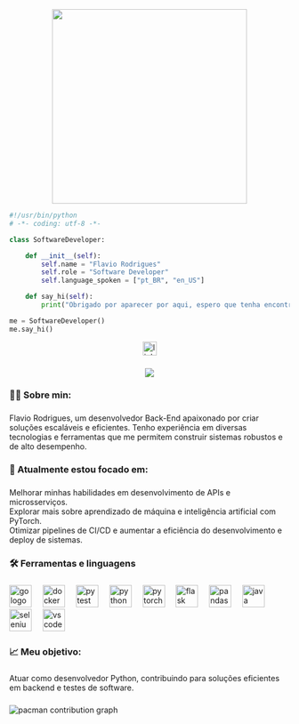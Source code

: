 <div align="center">
  <img height="350" src="https://media3.giphy.com/media/v1.Y2lkPTc5MGI3NjExbWt0ZzlrNHZtc3M2bXIyMGppa3pyYjc5OTlkcXlsOTV1cHg0eno3ZiZlcD12MV9pbnRlcm5hbF9naWZfYnlfaWQmY3Q9Zw/2IudUHdI075HL02Pkk/giphy.gif"  />
</div>

```python
#!/usr/bin/python
# -*- coding: utf-8 -*-

class SoftwareDeveloper:

    def __init__(self):
        self.name = "Flavio Rodrigues"
        self.role = "Software Developer"
        self.language_spoken = ["pt_BR", "en_US"]

    def say_hi(self):
        print("Obrigado por aparecer por aqui, espero que tenha encontrado oque buscava.")

me = SoftwareDeveloper()
me.say_hi()
```

<div align="center">
  <a href="https://www.linkedin.com/in/flavio-rodrigues-de-freitas-905518228/" target="_blank">
    <img src="https://img.shields.io/static/v1?message=LinkedIn&logo=linkedin&label=&color=0077B5&logoColor=white&labelColor=&style=for-the-badge" height="25" alt="linkedin logo"  />
  </a>
</div>

###

<div align="center">
  <img src="https://visitor-badge.laobi.icu/badge?page_id=FlavioPYDEV.FlavioPYDEV&"  />
</div>

###

<h3 align="left">👩‍💻  Sobre min:</h3>

###

<p align="left">Flavio Rodrigues, um desenvolvedor Back-End apaixonado por criar soluções escaláveis e eficientes. Tenho experiência em diversas tecnologias e ferramentas que me permitem construir sistemas robustos e de alto desempenho.</p>

###

<p align="left"></p>

###

<h3 align="left">🌱 Atualmente estou focado em:</h3>

###

<p align="left">Melhorar minhas habilidades em desenvolvimento de APIs e microsserviços.<br>Explorar mais sobre aprendizado de máquina e inteligência artificial com PyTorch.<br>Otimizar pipelines de CI/CD e aumentar a eficiência do desenvolvimento e deploy de sistemas.</p>

###

<p align="left"></p>

###

<h3 align="left">🛠 Ferramentas e linguagens</h3>

###

<div align="left">
  <img src="https://cdn.jsdelivr.net/gh/devicons/devicon/icons/go/go-original-wordmark.svg" height="40" alt="go logo"  />
  <img width="12" />
  <img src="https://cdn.jsdelivr.net/gh/devicons/devicon/icons/docker/docker-plain-wordmark.svg" height="40" alt="docker logo"  />
  <img width="12" />
  <img src="https://cdn.jsdelivr.net/gh/devicons/devicon/icons/pytest/pytest-original.svg" height="40" alt="pytest logo"  />
  <img width="12" />
  <img src="https://cdn.jsdelivr.net/gh/devicons/devicon/icons/python/python-original.svg" height="40" alt="python logo"  />
  <img width="12" />
  <img src="https://cdn.jsdelivr.net/gh/devicons/devicon/icons/pytorch/pytorch-original.svg" height="40" alt="pytorch logo"  />
  <img width="12" />
  <img src="https://cdn.jsdelivr.net/gh/devicons/devicon/icons/flask/flask-original.svg" height="40" alt="flask logo"  />
  <img width="12" />
  <img src="https://cdn.jsdelivr.net/gh/devicons/devicon/icons/pandas/pandas-original.svg" height="40" alt="pandas logo"  />
  <img width="12" />
  <img src="https://cdn.jsdelivr.net/gh/devicons/devicon/icons/java/java-original.svg" height="40" alt="java logo"  />
  <img width="12" />
  <img src="https://cdn.jsdelivr.net/gh/devicons/devicon/icons/selenium/selenium-original.svg" height="40" alt="selenium logo"  />
  <img width="12" />
  <img src="https://cdn.jsdelivr.net/gh/devicons/devicon/icons/vscode/vscode-original.svg" height="40" alt="vscode logo"  />
</div>

###

<p align="left"></p>

###

<h3 align="left">📈 Meu objetivo:</h3>

###

<p align="left">Atuar como desenvolvedor Python, contribuindo para soluções eficientes em backend e testes de software.</p>

###

<picture>
  <source media="(prefers-color-scheme: dark)" srcset="https://raw.githubusercontent.com/FlavioPYDEV/FlavioPYDEV/output/pacman-contribution-graph-dark.svg">
  <source media="(prefers-color-scheme: light)" srcset="https://raw.githubusercontent.com/FlavioPYDEV/FlavioPYDEV/output/pacman-contribution-graph.svg">
  <img alt="pacman contribution graph" src="https://raw.githubusercontent.com/FlavioPYDEV/FlavioPYDEV/output/pacman-contribution-graph.svg">
</picture>

###
